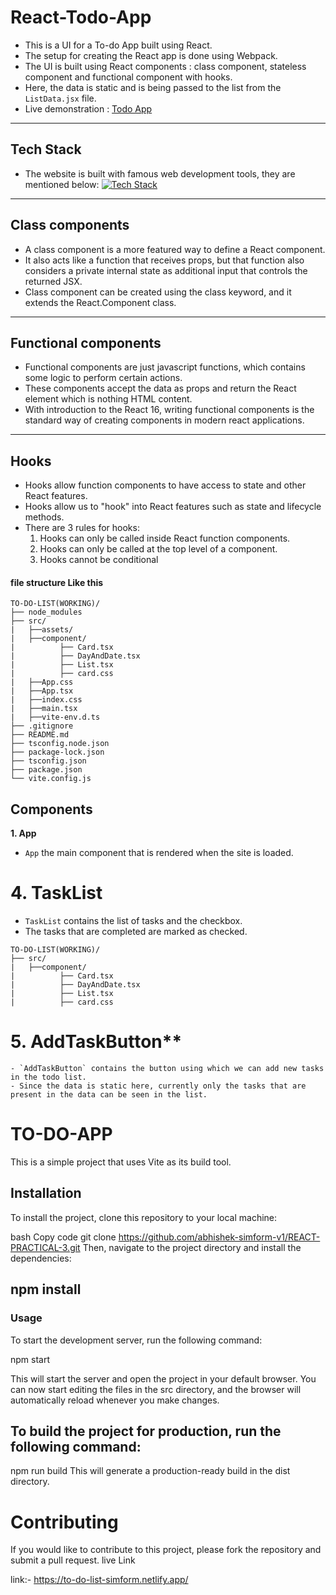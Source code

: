 # React-Todo-App

- This is a UI for a To-do App built using React.
- The setup for creating the React app is done using Webpack.
- The UI is built using React components : class component, stateless component and functional component with hooks.
- Here, the data is static and is being passed to the list from the `ListData.jsx` file.
- Live demonstration : [Todo App](https://to-do-list-simform.netlify.app/)

---

## Tech Stack

- The website is built with famous web development tools, they are mentioned below:
  [![Tech Stack](https://skillicons.dev/icons?i=html,css,js,react,webpack,bootstrap,vscode,git,github)](https://skillicons.dev)

---

## Class components

- A class component is a more featured way to define a React component.
- It also acts like a function that receives props, but that function also considers a private internal state as additional input that controls the returned JSX.
- Class component can be created using the class keyword, and it extends the React.Component class.

---

## Functional components

- Functional components are just javascript functions, which contains some logic to perform certain actions.
- These components accept the data as props and return the React element which is nothing HTML content.
- With introduction to the React 16, writing functional components is the standard way of creating components in modern react applications.

---

## Hooks

- Hooks allow function components to have access to state and other React features.
- Hooks allow us to "hook" into React features such as state and lifecycle methods.
- There are 3 rules for hooks:
  1. Hooks can only be called inside React function components.
  2. Hooks can only be called at the top level of a component.
  3. Hooks cannot be conditional

#### file structure Like this

```
TO-DO-LIST(WORKING)/
├── node_modules
├── src/
|   ├──assets/
|   ├──component/
|          ├── Card.tsx
|          ├── DayAndDate.tsx
|          ├── List.tsx
|          ├── card.css
|   ├──App.css
|   ├──App.tsx
|   ├──index.css
|   ├──main.tsx
|   ├──vite-env.d.ts
├── .gitignore
├── README.md
├── tsconfig.node.json
├── package-lock.json
├── tsconfig.json
├── package.json
└── vite.config.js

```

## Components

**1. App**

- `App` the main component that is rendered when the site is loaded.
# 4. TaskList

- `TaskList` contains the list of tasks and the checkbox.
- The tasks that are completed are marked as checked.
```
TO-DO-LIST(WORKING)/
├── src/
|   ├──component/
|          ├── Card.tsx
|          ├── DayAndDate.tsx
|          ├── List.tsx
|          ├── card.css
```

# 5. AddTaskButton\*\*

```
- `AddTaskButton` contains the button using which we can add new tasks in the todo list.
- Since the data is static here, currently only the tasks that are present in the data can be seen in the list.

```

# TO-DO-APP

This is a simple project that uses Vite as its build tool.

## Installation

To install the project, clone this repository to your local machine:

bash
Copy code
git clone https://github.com/abhishek-simform-v1/REACT-PRACTICAL-3.git
Then, navigate to the project directory and install the dependencies:

## npm install

### Usage

To start the development server, run the following command:

npm start

This will start the server and open the project in your default browser. You can now start editing the files in the src directory, and the browser will automatically reload whenever you make changes.

## To build the project for production, run the following command:

npm run build
This will generate a production-ready build in the dist directory.

# Contributing

If you would like to contribute to this project, please fork the repository and submit a pull request.
live Link



link:- https://to-do-list-simform.netlify.app/

